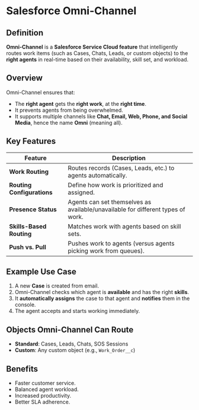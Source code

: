 # Salesforce Omni-Channel

## Definition

**Omni-Channel** is a **Salesforce Service Cloud feature** that intelligently routes work items (such as Cases, Chats, Leads, or custom objects) to the **right agents** in real-time based on their availability, skill set, and workload.

## Overview

Omni-Channel ensures that:
- The **right agent** gets the **right work**, at the **right time**.
- It prevents agents from being overwhelmed.
- It supports multiple channels like **Chat, Email, Web, Phone, and Social Media**, hence the name **Omni** (meaning all).

## Key Features

| Feature              | Description                                              |
|----------------------|----------------------------------------------------------|
| **Work Routing**     | Routes records (Cases, Leads, etc.) to agents automatically. |
| **Routing Configurations** | Define how work is prioritized and assigned.             |
| **Presence Status**   | Agents can set themselves as available/unavailable for different types of work. |
| **Skills-Based Routing** | Matches work with agents based on skill sets.             |
| **Push vs. Pull**    | Pushes work to agents (versus agents picking work from queues). |

## Example Use Case

1. A new **Case** is created from email.
2. Omni-Channel checks which agent is **available** and has the right **skills**.
3. It **automatically assigns** the case to that agent and **notifies** them in the console.
4. The agent accepts and starts working immediately.

## Objects Omni-Channel Can Route

- **Standard**: Cases, Leads, Chats, SOS Sessions
- **Custom**: Any custom object (e.g., `Work_Order__c`)

## Benefits

- Faster customer service.
- Balanced agent workload.
- Increased productivity.
- Better SLA adherence.
